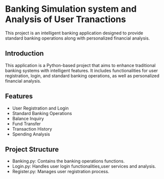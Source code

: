 # Banking Simulation system and Analysis of User Tranactions
This project is an intelligent banking application designed to provide standard banking operations along with personalized financial analysis.

## Introduction
This application is a Python-based project that aims to enhance traditional banking systems with intelligent features. 
It includes functionalities for user registration, login, and standard banking operations, as well as personalized financial analysis.

## Features

* User Registration and Login
* Standard Banking Operations
* Balance Inquiry
* Fund Transfer
* Transaction History
* Spending Analysis
  
## Project Structure

* Banking.py: Contains the banking operations functions.
* Login.py: Handles user login functionalities,user services and analysis.
* Register.py: Manages user registration process.
